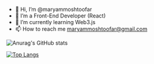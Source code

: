 - 👋 Hi, I’m @maryammoshtoofar
- 👀 I’m a Front-End Developer (React)
- 🌱 I’m currently learning Web3.js
- 📫 How to reach me maryammoshtoofar@gmail.com


![Anurag's GitHub stats](https://github-readme-stats.vercel.app/api?username=maryammoshtoofar&show_icons=true&theme=onedark)



[![Top Langs](https://github-readme-stats.vercel.app/api/top-langs/?username=alirezagh73&layout=compact&theme=radical)](https://github.com/alirezagh73)
<!---
maryammoshtoofar/maryammoshtoofar is a ✨ special ✨ repository because its `README.md` (this file) appears on your GitHub profile.
You can click the Preview link to take a look at your changes.
--->

